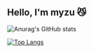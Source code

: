 <h2>Hello, I'm myzu 😼</h2>


![Anurag's GitHub stats](https://github-readme-stats.vercel.app/api?username=huiju-kim&bg_color=22272e&title_color=58a6ff&text_color=ffffff)





[![Top Langs](https://github-readme-stats.vercel.app/api/top-langs/?username=huiju-kim)](https://github.com/anuraghazra/github-readme-stats)








